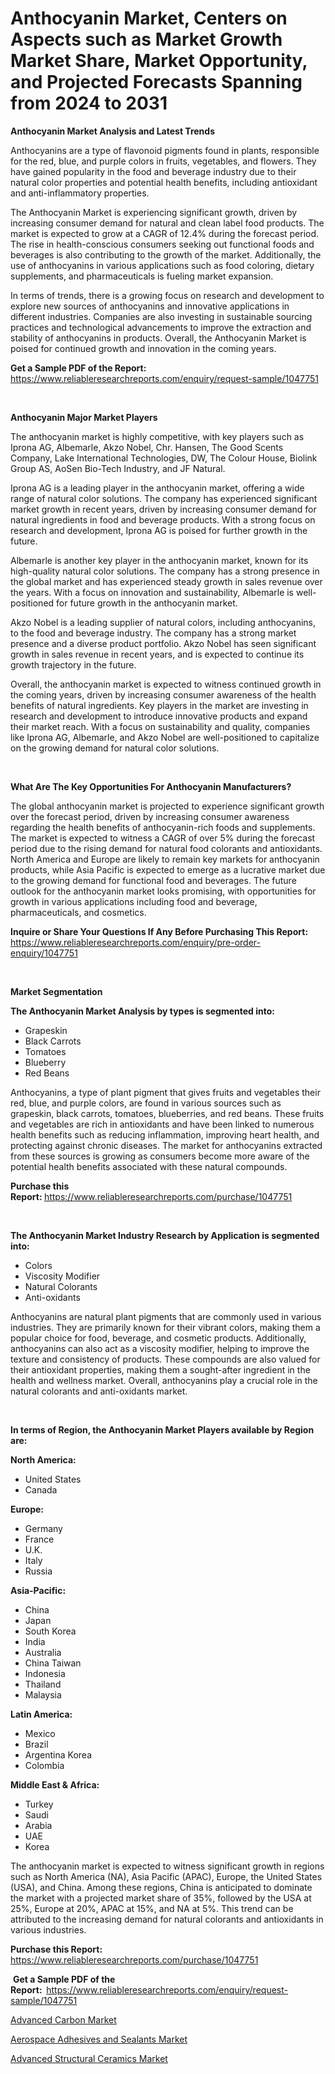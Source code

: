 <p><h1>Anthocyanin Market, Centers on Aspects such as Market Growth Market Share, Market Opportunity, and Projected Forecasts Spanning from 2024 to 2031</h1></p><p><strong>Anthocyanin Market Analysis and Latest Trends</strong></p>
<p><p>Anthocyanins are a type of flavonoid pigments found in plants, responsible for the red, blue, and purple colors in fruits, vegetables, and flowers. They have gained popularity in the food and beverage industry due to their natural color properties and potential health benefits, including antioxidant and anti-inflammatory properties. </p><p>The Anthocyanin Market is experiencing significant growth, driven by increasing consumer demand for natural and clean label food products. The market is expected to grow at a CAGR of 12.4% during the forecast period. The rise in health-conscious consumers seeking out functional foods and beverages is also contributing to the growth of the market. Additionally, the use of anthocyanins in various applications such as food coloring, dietary supplements, and pharmaceuticals is fueling market expansion.</p><p>In terms of trends, there is a growing focus on research and development to explore new sources of anthocyanins and innovative applications in different industries. Companies are also investing in sustainable sourcing practices and technological advancements to improve the extraction and stability of anthocyanins in products. Overall, the Anthocyanin Market is poised for continued growth and innovation in the coming years.</p></p>
<p><strong>Get a Sample PDF of the Report:&nbsp;</strong> <a href="https://www.reliableresearchreports.com/enquiry/request-sample/1047751">https://www.reliableresearchreports.com/enquiry/request-sample/1047751</a></p>
<p>&nbsp;</p>
<p><strong>Anthocyanin Major Market Players</strong></p>
<p><p>The anthocyanin market is highly competitive, with key players such as Iprona AG, Albemarle, Akzo Nobel, Chr. Hansen, The Good Scents Company, Lake International Technologies, DW, The Colour House, Biolink Group AS, AoSen Bio-Tech Industry, and JF Natural. </p><p>Iprona AG is a leading player in the anthocyanin market, offering a wide range of natural color solutions. The company has experienced significant market growth in recent years, driven by increasing consumer demand for natural ingredients in food and beverage products. With a strong focus on research and development, Iprona AG is poised for further growth in the future.</p><p>Albemarle is another key player in the anthocyanin market, known for its high-quality natural color solutions. The company has a strong presence in the global market and has experienced steady growth in sales revenue over the years. With a focus on innovation and sustainability, Albemarle is well-positioned for future growth in the anthocyanin market.</p><p>Akzo Nobel is a leading supplier of natural colors, including anthocyanins, to the food and beverage industry. The company has a strong market presence and a diverse product portfolio. Akzo Nobel has seen significant growth in sales revenue in recent years, and is expected to continue its growth trajectory in the future.</p><p>Overall, the anthocyanin market is expected to witness continued growth in the coming years, driven by increasing consumer awareness of the health benefits of natural ingredients. Key players in the market are investing in research and development to introduce innovative products and expand their market reach. With a focus on sustainability and quality, companies like Iprona AG, Albemarle, and Akzo Nobel are well-positioned to capitalize on the growing demand for natural color solutions.</p></p>
<p>&nbsp;</p>
<p><strong>What Are The Key Opportunities For Anthocyanin Manufacturers?</strong></p>
<p><p>The global anthocyanin market is projected to experience significant growth over the forecast period, driven by increasing consumer awareness regarding the health benefits of anthocyanin-rich foods and supplements. The market is expected to witness a CAGR of over 5% during the forecast period due to the rising demand for natural food colorants and antioxidants. North America and Europe are likely to remain key markets for anthocyanin products, while Asia Pacific is expected to emerge as a lucrative market due to the growing demand for functional food and beverages. The future outlook for the anthocyanin market looks promising, with opportunities for growth in various applications including food and beverage, pharmaceuticals, and cosmetics.</p></p>
<p><strong>Inquire or Share Your Questions If Any Before Purchasing This Report:</strong> <a href="https://www.reliableresearchreports.com/enquiry/pre-order-enquiry/1047751">https://www.reliableresearchreports.com/enquiry/pre-order-enquiry/1047751</a></p>
<p>&nbsp;</p>
<p><strong>Market Segmentation</strong></p>
<p><strong>The Anthocyanin Market Analysis by types is segmented into:</strong></p>
<p><ul><li>Grapeskin</li><li>Black Carrots</li><li>Tomatoes</li><li>Blueberry</li><li>Red Beans</li></ul></p>
<p><p>Anthocyanins, a type of plant pigment that gives fruits and vegetables their red, blue, and purple colors, are found in various sources such as grapeskin, black carrots, tomatoes, blueberries, and red beans. These fruits and vegetables are rich in antioxidants and have been linked to numerous health benefits such as reducing inflammation, improving heart health, and protecting against chronic diseases. The market for anthocyanins extracted from these sources is growing as consumers become more aware of the potential health benefits associated with these natural compounds.</p></p>
<p><strong>Purchase this Report:&nbsp;</strong><a href="https://www.reliableresearchreports.com/purchase/1047751">https://www.reliableresearchreports.com/purchase/1047751</a></p>
<p>&nbsp;</p>
<p><strong>The Anthocyanin Market Industry Research by Application is segmented into:</strong></p>
<p><ul><li>Colors</li><li>Viscosity Modifier</li><li>Natural Colorants</li><li>Anti-oxidants</li></ul></p>
<p><p>Anthocyanins are natural plant pigments that are commonly used in various industries. They are primarily known for their vibrant colors, making them a popular choice for food, beverage, and cosmetic products. Additionally, anthocyanins can also act as a viscosity modifier, helping to improve the texture and consistency of products. These compounds are also valued for their antioxidant properties, making them a sought-after ingredient in the health and wellness market. Overall, anthocyanins play a crucial role in the natural colorants and anti-oxidants market.</p></p>
<p>&nbsp;</p>
<p><strong>In terms of Region, the Anthocyanin Market Players available by Region are:</strong></p>
<p>
    <p> <strong> North America: </strong>
        <ul>
            <li>United States</li>
            <li>Canada</li>
        </ul>
        </p> 
    <p> <strong> Europe: </strong>
        <ul>
            <li>Germany</li>
            <li>France</li>
            <li>U.K.</li>
            <li>Italy</li>
            <li>Russia</li>
        </ul>
        </p> 
    <p> <strong> Asia-Pacific: </strong>
        <ul>
            <li>China</li>
            <li>Japan</li>
            <li>South Korea</li>
            <li>India</li>
            <li>Australia</li>
            <li>China Taiwan</li>
            <li>Indonesia</li>
            <li>Thailand</li>
            <li>Malaysia</li>
        </ul>
        </p> 
    <p> <strong> Latin America: </strong>
        <ul>
            <li>Mexico</li>
            <li>Brazil</li>
            <li>Argentina Korea</li>
            <li>Colombia</li>
        </ul>
        </p> 
    <p> <strong> Middle East & Africa: </strong>
        <ul>
            <li>Turkey</li>
            <li>Saudi</li>
            <li>Arabia</li>
            <li>UAE</li>
            <li>Korea</li>
        </ul>
    </p>
    </p>
<p><p>The anthocyanin market is expected to witness significant growth in regions such as North America (NA), Asia Pacific (APAC), Europe, the United States (USA), and China. Among these regions, China is anticipated to dominate the market with a projected market share of 35%, followed by the USA at 25%, Europe at 20%, APAC at 15%, and NA at 5%. This trend can be attributed to the increasing demand for natural colorants and antioxidants in various industries.</p></p>
<p><strong>Purchase this Report: </strong><a href="https://www.reliableresearchreports.com/purchase/1047751">https://www.reliableresearchreports.com/purchase/1047751</a></p>
<p>&nbsp;<strong>Get a Sample PDF of the Report:&nbsp;&nbsp;</strong><a href="https://www.reliableresearchreports.com/enquiry/request-sample/1047751">https://www.reliableresearchreports.com/enquiry/request-sample/1047751</a></p>
<p><strong></strong></p>
<p><p><a href="https://github.com/nathandecarvalho/Market-Research-Report-List-2/blob/main/advanced-carbon-market.md">Advanced Carbon Market</a></p><p><a href="https://github.com/kufem1/Market-Research-Report-List-1/blob/main/aerospace-adhesives-and-sealants-market.md">Aerospace Adhesives and Sealants Market</a></p><p><a href="https://github.com/kosella/Market-Research-Report-List-2/blob/main/advanced-structural-ceramics-market.md">Advanced Structural Ceramics Market</a></p></p>